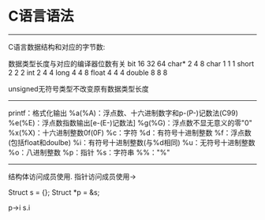 # C语言语法



---


C语言数据结构和对应的字节数:

数据类型长度与对应的编译器位数有关
bit     16  32  64
char*   2   4   8
char    1   1   1
short   2   2   2
int     2   4   4
long    4   4   8
float   4   4   4
double  8   8   8

unsigned无符号类型不改变原有数据类型长度


---

printf：格式化输出
%a(%A)：浮点数、十六进制数字和p-(P-)记数法(C99)
%e(%E)：浮点数指数输出[e-(E-)记数法]
%g(%G)：浮点数不显无意义的零"0"
%x(%X)：十六进制整数0f(0F)
%c：字符
%d：有符号十进制整数
%f：浮点数(包括float和doulbe)
%i：有符号十进制整数(与%d相同)
%u：无符号十进制整数
%o：八进制整数
%p：指针
%s：字符串
%%："%" 



---

结构体访问成员使用.
指针访问成员使用->

Struct s = {};
Struct *p = &s;

p->i
s.i